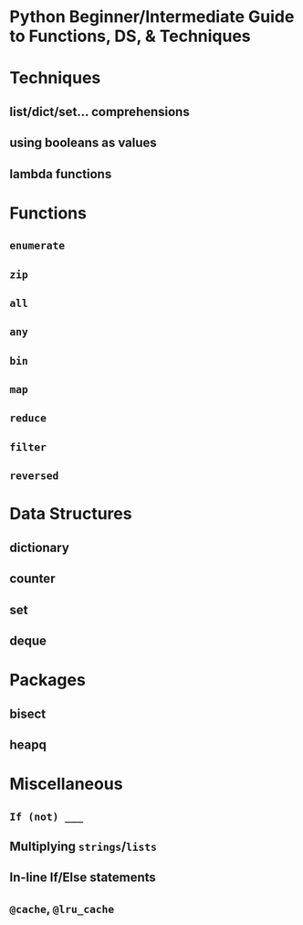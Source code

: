 # Python Beginner/Intermediate Guide to Functions, DS, & Techniques

# Techniques

## list/dict/set... comprehensions

## using booleans as values

## lambda functions

# Functions

## `enumerate`

## `zip`

## `all`

## `any`

## `bin`

## `map`

## `reduce`

## `filter`

## `reversed`

# Data Structures

## dictionary

## counter

## set

## deque

# Packages

## bisect

## heapq

# Miscellaneous

## `If (not) ___`

## Multiplying `strings`/`lists`

## In-line If/Else statements

## `@cache`, `@lru_cache`
